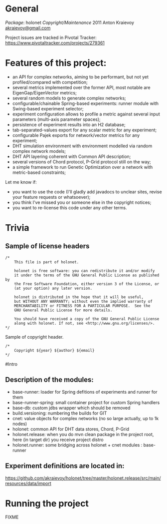 # General

*Package*: holonet
*Copyright/Maintenance* 2011 Anton Kraievoy akraievoy@gmail.com

Project issues are tracked in Pivotal Tracker:
  https://www.pivotaltracker.com/projects/279361

# Features of this project:

 - an API for complex networks, aiming to be performant, but not yet profiled/compared with competition;
 - several metrics implemented over the former API, most notable are EigenGap/EigenVector metrics;
 - several random models to generate complex networks;
 - configurable/chainable Spring-based experiments: runner module with Swing-based experiment selector;
 - experiment configuration allows to profile a metric against several input parameters (multi-axis parameter spaces);
 - persistence of experiment results into an H2 database;
 - tab-separated-values export for any scalar metric for any experiment; 
 - configurable Pajek exports for network/vector metrics for any experiment;
 - DHT simulation environment with environment modelled via random complex network models;
 - DHT API layering coherent with Common API description;
 - several versions of Chord protocol, P-Grid protocol still on the way;
 - a simple framework to run Genetic Optimization over a network with metric-based constraints;
 
Let me know if:

 * you want to use the code (I'll gladly add javadocs to unclear sites, revise your feature requests or whatsoever);
 * you think I've missed you or someone else in the copyright notices;
 * you want to re-license this code under any other terms. 

# Trivia

## Sample of license headers

    /*
        This file is part of holonet.

        holonet is free software: you can redistribute it and/or modify
        it under the terms of the GNU General Public License as published by
        the Free Software Foundation, either version 3 of the License, or
        (at your option) any later version.

        holonet is distributed in the hope that it will be useful,
        but WITHOUT ANY WARRANTY; without even the implied warranty of
        MERCHANTABILITY or FITNESS FOR A PARTICULAR PURPOSE.  See the
        GNU General Public License for more details.

        You should have received a copy of the GNU General Public License
        along with holonet. If not, see <http://www.gnu.org/licenses/>.
    */

Sample of copyright header.

    /*
        Copyright ${year} ${author} ${email}
    */

#Intro

## Description of the modules:

 * base-runner: loader for Spring defitions of experiments and runner for them
 * base-runner-spring: small container project for custom Spring handlers
 * base-db: custom jdbs wrapper which should be removed
 * build.versioning: numbering the builds for GIT
 * cnet: value objects for complex networks (no so large actually, up to 1k nodes)
 * holonet: common API for DHT data stores, Chord, P-Grid
 * holonet.release: when you do mvn clean package in the project root, here (in target dir) you receive project distro
 * holonet.runner: some bridging across holonet + cnet modules : base-runner

## Experiment definitions are located in:
  https://github.com/akraievoy/holonet/tree/master/holonet.release/src/main/resources/data/import

# Running the project
FIXME

